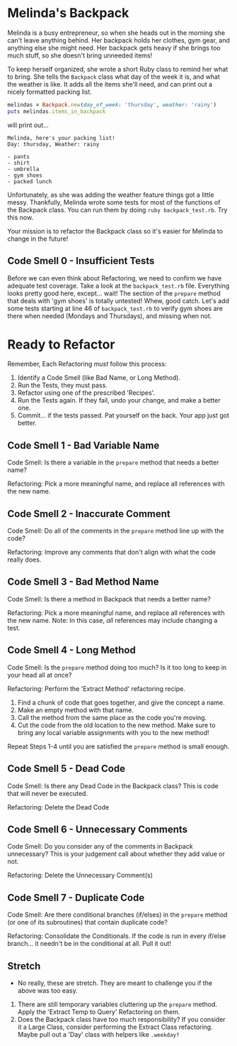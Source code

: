 # Melinda's Backpack
Melinda is a busy entrepreneur, so when she heads out in the morning she can't leave anything behind. Her backpack holds her clothes, gym gear, and anything else she might need. Her backpack gets heavy if she brings too much stuff, so she doesn't bring unneeded items!

To keep herself organized, she wrote a short Ruby class to remind her what to bring. She tells the `Backpack` class what day of the week it is, and what the weather is like. It adds all the items she'll need, and can print out a nicely formatted packing list.

```ruby
melindas = Backpack.new(day_of_week: 'thursday', weather: 'rainy')
puts melindas.items_in_backpack
```
will print out...
```
Melinda, here's your packing list!
Day: thursday, Weather: rainy

- pants
- shirt
- umbrella
- gym shoes
- packed lunch
```
Unfortunately, as she was adding the weather feature things got a little messy. Thankfully, Melinda wrote some tests for most of the functions of the Backpack class. You can run them by doing `ruby backpack_test.rb`. Try this now.

Your mission is to refactor the Backpack class so it's easier for Melinda to change in the future!

## Code Smell 0 - Insufficient Tests
Before we can even think about Refactoring, we need to confirm we have adequate test coverage. Take a look at the `backpack_test.rb` file. Everything looks pretty good here, except... wait! The section of the `prepare` method that deals with 'gym shoes' is totally untested! Whew, good catch. Let's add some tests starting at line 46 of `backpack_test.rb` to verify gym shoes are there when needed (Mondays and Thursdays), and missing when not.

# Ready to Refactor
Remember, Each Refactoring *must* follow this process:
1. Identify a Code Smell (like Bad Name, or Long Method).
2. Run the Tests, they must pass.
3. Refactor using one of the prescribed 'Recipes'.
4. Run the Tests again. If they fail, undo your change, and make a better one.
5. Commit... if the tests passed. Pat yourself on the back. Your app just got better.

## Code Smell 1 - Bad Variable Name
Code Smell: Is there a variable in the `prepare` method that needs a better name?

Refactoring: Pick a more meaningful name, and replace all references with the new name.

## Code Smell 2 - Inaccurate Comment
Code Smell: Do all of the comments in the `prepare` method line up with the code?

Refactoring: Improve any comments that don't align with what the code really does.

## Code Smell 3 - Bad Method Name
Code Smell: Is there a method in Backpack that needs a better name?

Refactoring: Pick a more meaningful name, and replace all references with the new name. Note: In this case, *all* references may include changing a test.

## Code Smell 4 - Long Method
Code Smell: Is the `prepare` method doing too much? Is it too long to keep in your head all at once?

Refactoring: Perform the 'Extract Method' refactoring recipe.
1. Find a chunk of code that goes together, and give the concept a name.
2. Make an empty method with that name.
3. Call the method from the same place as the code you're moving.
4. Cut the code from the old location to the new method. Make sure to bring any local variable assignments with you to the new method!

Repeat Steps 1-4 until you are satisfied the `prepare` method is small enough.

## Code Smell 5 - Dead Code
Code Smell: Is there any Dead Code in the Backpack class? This is code that will never be executed.

Refactoring: Delete the Dead Code

## Code Smell 6 - Unnecessary Comments
Code Smell: Do you consider any of the comments in Backpack unnecessary? This is your judgement call about whether they add value or not.

Refactoring: Delete the Unnecessary Comment(s)

## Code Smell 7 - Duplicate Code
Code Smell: Are there conditional branches (if/elses) in the `prepare` method (or one of its subroutines) that contain duplicate code?

Refactoring: Consolidate the Conditionals. If the code is run in every if/else branch... it needn't be in the conditional at all. Pull it out!

## Stretch
- No really, these are stretch. They are meant to challenge you if the above was too easy.
1. There are still temporary variables cluttering up the `prepare` method. Apply the 'Extract Temp to Query' Refactoring on them.
2. Does the Backpack class have too much responsibility? If you consider it a Large Class, consider performing the Extract Class refactoring. Maybe pull out a 'Day' class with helpers like `.weekday?`
